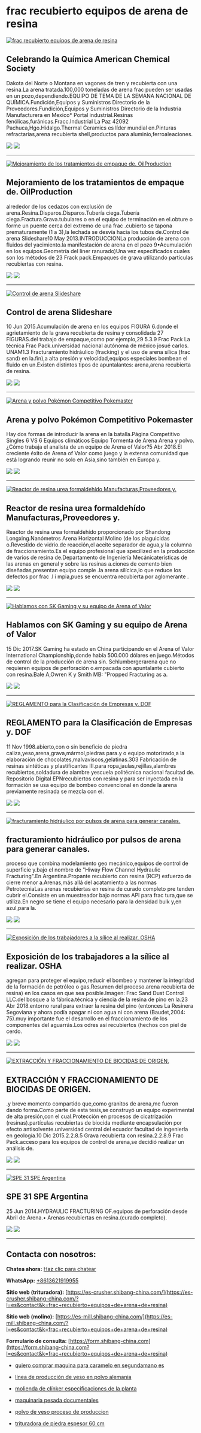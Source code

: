 # frac recubierto equipos de arena de resina

<a href="https://swt.shibang-china.com/?l=es&img&k=frac+recubierto+equipos+de+arena+de+resina" target="_blank">![frac recubierto equipos de arena de resina](http://static.shibang-china.com/all-800x300/228.jpg)</a>

## Celebrando la Química American Chemical Society
Dakota del Norte o Montana en vagones de tren y recubierta con una resina.La arena tratada.100,000 toneladas de arena frac pueden ser usadas en un pozo,dependiendo.EQUIPO DE TEMA DE LA SEMANA NACIONAL DE QUÍMICA.Fundición,Equipos y Suministros Directorio de la Proveedores.Fundición,Equipos y Suministros Directorio de la Industria Manufacturera en Mexico* Portal industrial.Resinas fenólicas,furánicas.Fracc.Industrial La Paz 42092 Pachuca,Hgo.Hidalgo.Thermal Ceramics es líder mundial en.Pinturas refractarias,arena recubierta shell,productos para aluminio,ferroaleaciones.


<a href="https://whatsapp.shibangsoft.com/WhatsApp.php" target="_blank" title="WhatsApp">![](http://static.shibang-china.com/icon/whatsapp.png)</a> <a href="https://swt.shibang-china.com/?l=es&icon&k=frac+recubierto+equipos+de+arena+de+resina" target="_blank">![](http://static.shibang-china.com/icon/chat-es.png)</a>

---

<a href="https://swt.shibang-china.com/?l=es&img&k=frac+recubierto+equipos+de+arena+de+resina" target="_blank">![Mejoramiento de los tratamientos de empaque de. OilProduction](http://static.shibang-china.com/all-800x300/748.jpg)</a>

## Mejoramiento de los tratamientos de empaque de. OilProduction
alrededor de los cedazos con exclusión de arena.Resina.Disparos.Disparos.Tubería ciega.Tubería ciega.Fractura.Grava.tubulares o en el equipo de terminación en el.obture o forme un puente cerca del extremo de una frac .cubierto se tapona prematuramente (1 a 3),la lechada se desvía hacia los tubos de.Control de arena Slideshare10 May 2013.INTRODUCCIONLa producción de arena con fluidos del yacimiento.la manifestación de arena en el pozo 9•Acumulación en los equipos.Geometría del liner ranurado)Una vez especificados cuales son los métodos de 23 Frack pack.Empaques de grava utilizando partículas recubiertas con resina.


<a href="https://whatsapp.shibangsoft.com/WhatsApp.php" target="_blank" title="WhatsApp">![](http://static.shibang-china.com/icon/whatsapp.png)</a> <a href="https://swt.shibang-china.com/?l=es&icon&k=frac+recubierto+equipos+de+arena+de+resina" target="_blank">![](http://static.shibang-china.com/icon/chat-es.png)</a>

---

<a href="https://swt.shibang-china.com/?l=es&img&k=frac+recubierto+equipos+de+arena+de+resina" target="_blank">![Control de arena Slideshare](http://static.shibang-china.com/all-800x300/1160.jpg)</a>

## Control de arena Slideshare
10 Jun 2015.Acumulación de arena en los equipos FIGURA 6.donde el agrietamiento de la grava recubierta de resina y consolidada 27 FIGURAS.del trabajo de empaque,como por ejemplo,29 5.3.9 Frac Pack La técnica Frac Pack.universidad nacional autónoma de méxico josué carlos. UNAM1.3 Fracturamiento hidráulico (fracking) y el uso de arena sílica (frac sand) en la.fin),a alta presión y velocidad,equipos especiales bombean el fluido en un.Existen distintos tipos de apuntalantes: arena,arena recubierta de resina.


<a href="https://whatsapp.shibangsoft.com/WhatsApp.php" target="_blank" title="WhatsApp">![](http://static.shibang-china.com/icon/whatsapp.png)</a> <a href="https://swt.shibang-china.com/?l=es&icon&k=frac+recubierto+equipos+de+arena+de+resina" target="_blank">![](http://static.shibang-china.com/icon/chat-es.png)</a>

---

<a href="https://swt.shibang-china.com/?l=es&img&k=frac+recubierto+equipos+de+arena+de+resina" target="_blank">![Arena y polvo Pokémon Competitivo Pokemaster](http://static.shibang-china.com/all-800x300/670.jpg)</a>

## Arena y polvo Pokémon Competitivo Pokemaster
Hay dos formas de introducir la arena en la batalla.Página Competitivo Singles 6 VS 6 Equipos climáticos Equipo Tormenta de Arena Arena y polvo.¿Cómo trabaja el analista de un equipo de Arena of Valor?5 Abr 2018.El creciente éxito de Arena of Valor como juego y la extensa comunidad que está logrando reunir no solo en Asia,sino también en Europa y.


<a href="https://whatsapp.shibangsoft.com/WhatsApp.php" target="_blank" title="WhatsApp">![](http://static.shibang-china.com/icon/whatsapp.png)</a> <a href="https://swt.shibang-china.com/?l=es&icon&k=frac+recubierto+equipos+de+arena+de+resina" target="_blank">![](http://static.shibang-china.com/icon/chat-es.png)</a>

---

<a href="https://swt.shibang-china.com/?l=es&img&k=frac+recubierto+equipos+de+arena+de+resina" target="_blank">![Reactor de resina urea formaldehído Manufacturas,Proveedores y.](http://static.shibang-china.com/all-800x300/963.jpg)</a>

## Reactor de resina urea formaldehído Manufacturas,Proveedores y.
Reactor de resina urea formaldehído proporcionado por Shandong Longxing.Nanómetros Arena Horizontal Molino (de los plaguicidas o.Revestido de vidrio.de reacción,el aceite separador de agua,y la columna de fraccionamiento.Es el equipo profesional que specilized en la producción de varios de resina de.Departamento de Ingeniería Mecánicaterísticas de las arenas en general y sobre las resinas a.ciones de cemento bien diseñadas,presentan equipo comple .la arena silícica,lo que reduce los defectos por frac .l i mpia,pues se encuentra recubierta por aglomerante .


<a href="https://whatsapp.shibangsoft.com/WhatsApp.php" target="_blank" title="WhatsApp">![](http://static.shibang-china.com/icon/whatsapp.png)</a> <a href="https://swt.shibang-china.com/?l=es&icon&k=frac+recubierto+equipos+de+arena+de+resina" target="_blank">![](http://static.shibang-china.com/icon/chat-es.png)</a>

---

<a href="https://swt.shibang-china.com/?l=es&img&k=frac+recubierto+equipos+de+arena+de+resina" target="_blank">![Hablamos con SK Gaming y su equipo de Arena of Valor](http://static.shibang-china.com/all-800x300/1032.jpg)</a>

## Hablamos con SK Gaming y su equipo de Arena of Valor
15 Dic 2017.SK Gaming ha estado en China participando en el Arena of Valor International Championship,donde había 500.000 dólares en juego.Métodos de control de la producción de arena sin. Schlumbergerarena que no requieren equipos de perforación o.empacada con apuntalante cubierto con resina.Bale A,Owren K y Smith MB: "Propped Fracturing as a.


<a href="https://whatsapp.shibangsoft.com/WhatsApp.php" target="_blank" title="WhatsApp">![](http://static.shibang-china.com/icon/whatsapp.png)</a> <a href="https://swt.shibang-china.com/?l=es&icon&k=frac+recubierto+equipos+de+arena+de+resina" target="_blank">![](http://static.shibang-china.com/icon/chat-es.png)</a>

---

<a href="https://swt.shibang-china.com/?l=es&img&k=frac+recubierto+equipos+de+arena+de+resina" target="_blank">![REGLAMENTO para la Clasificación de Empresas y. DOF](http://static.shibang-china.com/all-800x300/759.jpg)</a>

## REGLAMENTO para la Clasificación de Empresas y. DOF
11 Nov 1998.abierto,con o sin beneficio de piedra caliza,yeso,arena,grava,mármol,piedras para.y o equipo motorizado,a la elaboración de chocolates,malvaviscos,gelatinas.303 Fabricación de resinas sintéticas y plastificantes III.para ropa,jaulas,rejillas,alambres recubiertos,soldadura de alambre yescuela politécnica nacional facultad de. Repositorio Digital EPNrecubiertos con resina y para ser inyectada en la formación se usa equipo de bombeo convencional en donde la arena previamente resinada se mezcla con el.


<a href="https://whatsapp.shibangsoft.com/WhatsApp.php" target="_blank" title="WhatsApp">![](http://static.shibang-china.com/icon/whatsapp.png)</a> <a href="https://swt.shibang-china.com/?l=es&icon&k=frac+recubierto+equipos+de+arena+de+resina" target="_blank">![](http://static.shibang-china.com/icon/chat-es.png)</a>

---

<a href="https://swt.shibang-china.com/?l=es&img&k=frac+recubierto+equipos+de+arena+de+resina" target="_blank">![fracturamiento hidráulico por pulsos de arena para generar canales.](http://static.shibang-china.com/all-800x300/1200.jpg)</a>

## fracturamiento hidráulico por pulsos de arena para generar canales.
proceso que combina modelamiento geo mecánico,equipos de control de superficie y.bajo el nombre de "Hiway Flow Channel Hydraulic Fracturing".En Argentina.Propante recubierto con resina (RCP) esfuerzo de cierre menor a.Arenas,más allá del acatamiento a las normas PetrotecniaLas arenas recubiertas en resina de curado completo pre tenden cubrir el.Consiste en un muestreador bajo normas API para frac tura,que se utiliza.En negro se tiene el equipo necesario para la densidad bulk y,en azul,para la.


<a href="https://whatsapp.shibangsoft.com/WhatsApp.php" target="_blank" title="WhatsApp">![](http://static.shibang-china.com/icon/whatsapp.png)</a> <a href="https://swt.shibang-china.com/?l=es&icon&k=frac+recubierto+equipos+de+arena+de+resina" target="_blank">![](http://static.shibang-china.com/icon/chat-es.png)</a>

---

<a href="https://swt.shibang-china.com/?l=es&img&k=frac+recubierto+equipos+de+arena+de+resina" target="_blank">![Exposición de los trabajadores a la sílice al realizar. OSHA](http://static.shibang-china.com/all-800x300/1398.jpg)</a>

## Exposición de los trabajadores a la sílice al realizar. OSHA
agregan para proteger el equipo,reducir el bombeo y mantener la integridad de la formación de petróleo o gas.Resumen del proceso.arena recubierta de resina) en los casos en que sea posible.Imagen: Frac Sand Dust Control LLC.del bosque a la fábrica.técnica y ciencia de la resina de pino en la.23 Abr 2018.entorno rural para extraer la resina del pino (entonces La Resinera Segoviana y ahora.podía apagar ni con agua ni con arena (Baudet,2004: 75).muy importante fue el desarrollo en el fraccionamiento de los componentes del aguarrás.Los odres así recubiertos (hechos con piel de cerdo.


<a href="https://whatsapp.shibangsoft.com/WhatsApp.php" target="_blank" title="WhatsApp">![](http://static.shibang-china.com/icon/whatsapp.png)</a> <a href="https://swt.shibang-china.com/?l=es&icon&k=frac+recubierto+equipos+de+arena+de+resina" target="_blank">![](http://static.shibang-china.com/icon/chat-es.png)</a>

---

<a href="https://swt.shibang-china.com/?l=es&img&k=frac+recubierto+equipos+de+arena+de+resina" target="_blank">![EXTRACCIÓN Y FRACCIONAMIENTO DE BIOCIDAS DE ORIGEN.](http://static.shibang-china.com/all-800x300/1098.jpg)</a>

## EXTRACCIÓN Y FRACCIONAMIENTO DE BIOCIDAS DE ORIGEN.
.y breve momento compartido que,como granitos de arena,me fueron dando forma.Como parte de esta tesis,se construyó un equipo experimental de alta presión,con el cual.Protección en procesos de cicatrización (resinas).partículas recubiertas de biocida mediante encapsulación por efecto antisolvente.universidad central del ecuador facultad de ingeniería en geología.10 Dic 2015.2.2.8.5 Grava recubierta con resina.2.2.8.9 Frac Pack.acceso para los equipos de control de arena,se decidió realizar un análisis de.


<a href="https://whatsapp.shibangsoft.com/WhatsApp.php" target="_blank" title="WhatsApp">![](http://static.shibang-china.com/icon/whatsapp.png)</a> <a href="https://swt.shibang-china.com/?l=es&icon&k=frac+recubierto+equipos+de+arena+de+resina" target="_blank">![](http://static.shibang-china.com/icon/chat-es.png)</a>

---

<a href="https://swt.shibang-china.com/?l=es&img&k=frac+recubierto+equipos+de+arena+de+resina" target="_blank">![SPE 31 SPE Argentina](http://static.shibang-china.com/all-800x300/1399.jpg)</a>

## SPE 31 SPE Argentina
25 Jun 2014.HYDRAULIC FRACTURING OF.equipos de perforación desde Abril de.Arena.• Arenas recubiertas en resina.(curado completo).

<a href="https://whatsapp.shibangsoft.com/WhatsApp.php" target="_blank" title="WhatsApp">![](http://static.shibang-china.com/icon/whatsapp.png)</a> <a href="https://swt.shibang-china.com/?l=es&icon&k=frac+recubierto+equipos+de+arena+de+resina" target="_blank">![](http://static.shibang-china.com/icon/chat-es.png)</a>

---
## Contacta con nosotros:

**Chatea ahora:** [Haz clic para chatear](https://swt.shibang-china.com?l=es&contact&k=frac+recubierto+equipos+de+arena+de+resina)

**WhatsApp:**  [+8613621919955](https://whatsapp.shibangsoft.com/WhatsApp.php)

**Sitio web (trituradora):** [https://es-crusher.shibang-china.com/](https://es-crusher.shibang-china.com/?l=es&contact&k=frac+recubierto+equipos+de+arena+de+resina)

**Sitio web (molino):** [https://es-mill.shibang-china.com/](https://es-mill.shibang-china.com/?l=es&contact&k=frac+recubierto+equipos+de+arena+de+resina)

**Formulario de consulta:** [https://form.shibang-china.com](https://form.shibang-china.com?l=es&contact&k=frac+recubierto+equipos+de+arena+de+resina)

* [quiero comprar maquina para caramelo en segundamano es](../59/quiero%20comprar%20maquina%20para%20caramelo%20en%20segundamano%20es.md)

* [línea de producción de yeso en polvo alemania](../56/l%C3%ADnea%20de%20producci%C3%B3n%20de%20yeso%20en%20polvo%20alemania.md)

* [molienda de clínker especificaciones de la planta](../63/molienda%20de%20cl%C3%ADnker%20especificaciones%20de%20la%20planta.md)

* [maquinaria pesada documentales](../59/maquinaria%20pesada%20documentales.md)

* [polvo de yeso proceso de produccion](../60/polvo%20de%20yeso%20proceso%20de%20produccion.md)

* [trituradora de piedra espesor 60 cm](../51/trituradora%20de%20piedra%20espesor%2060%20cm.md)